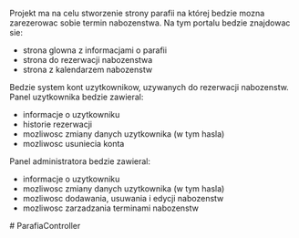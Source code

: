 Projekt ma na celu stworzenie strony parafii na której bedzie mozna zarezerowac sobie termin nabozenstwa.
Na tym portalu bedzie znajdowac sie:
- strona glowna z informacjami o parafii
- strona do rezerwacji nabozenstwa
- strona z kalendarzem nabozenstw

Bedzie system kont uzytkownikow, uzywanych do rezerwacji nabozenstw.
Panel uzytkownika bedzie zawieral:
- informacje o uzytkowniku
- historie rezerwacji
- mozliwosc zmiany danych uzytkownika (w tym hasla)
- mozliwosc usuniecia konta

Panel administratora bedzie zawieral:
- informacje o uzytkowniku
- mozliwosc zmiany danych uzytkownika (w tym hasla)
- mozliwosc dodawania, usuwania i edycji nabozenstw
- mozliwosc zarzadzania terminami nabozenstw

#   P a r a f i a C o n t r o l l e r  
 